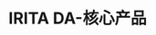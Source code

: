 ---
{
    layout: Layout,
    isIritaDa: true,
    title: IRITA DA-核心产品,
    inland: {

    },
    international: {
        
    }
}
---